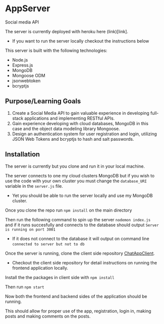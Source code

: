 # AppServer
Social media API

The server is currently deployed with heroku here (link)[link]. 
- If you want to run the server locally checkout the instructions below

This server is built with the following technologies:

- Node.js
- Express.js
- MongoDB
- Mongoose ODM
- jsonwebtoken 
- bcryptjs

## Purpose/Learning Goals

1. Create a Social Media API to gain valuable experience in developing full-stack applications and implementing RESTful APIs.
2. Gain experience developing with cloud databases, MongoDB in this case and the object data modeling library Mongoose.
3. Design an authentication system for user registration and login, utilizing JSON Web Tokens and bcryptjs to hash and salt passwords. 


## Installation

The server is currently but you clone and run it in your local machine. 

The server connects to one my cloud clusters MongoDB but if you wish to use the code with your own cluster you must change
the `database_URI` variable in the `server.js` file.
- Yet you should be able to run the server locally and use my MongoDB cluster. 

Once you clone the repo run `npm install` on the main directory

Then run the following command to spin up the server `nodemon index.js` and if it runs succesfully and connects to the database 
should output `Server is running on port 3001`
- If it does not connect to the database it will output on command line `connected to server but not to db`

Once the server is running, clone the client side repository [ChatAppClient](https://github.com/elewites/ChatAppClient.git). 
- Checkout the client side repository for detail instructions on running the frontend application locally.

Install the the packages in client side with `npm install`

Then run `npm start`

Now both the frontend and backend sides of the application should be running. 

This should allow for proper use of the app, registration, login in, making posts and making comments on the posts. 

